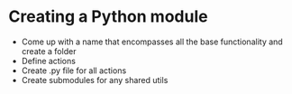 # Creating a Python module
* Come up with a name that encompasses all the base functionality and create a folder
* Define actions
* Create .py file for all actions
* Create submodules for any shared utils